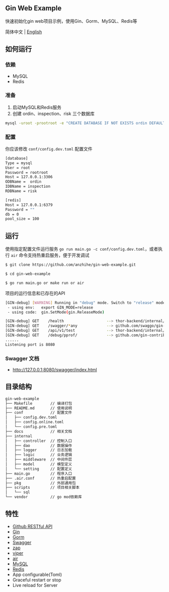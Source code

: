 ## Gin Web Example

快速初始化gin web项目示例，使用Gin、Gorm、MySQL、Redis等

简体中文 | [English](./README.md)

## 如何运行

### 依赖
- MySQL
- Redis

### 准备
1. 启动MySQL和Redis服务
2. 创建 ordin、inspection、risk 三个数据库
```bash
mysql -uroot -prootroot -e "CREATE DATABASE IF NOT EXISTS ordin DEFAULT CHARACTER SET utf8mb4 COLLATE utf8mb4_general_ci;CREATE DATABASE IF NOT EXISTS inspection DEFAULT CHARACTER SET utf8mb4 COLLATE utf8mb4_general_ci;CREATE DATABASE IF NOT EXISTS risk DEFAULT CHARACTER SET utf8mb4 COLLATE utf8mb4_general_ci;"
```

### 配置

你应该修改 `conf/config.dev.toml` 配置文件
```bash
[database]
Type = mysql
User = root
Password = rootroot
Host = 127.0.0.1:3306
ODBName =  ordin 
IDBName = inspection 
RDBName = risk

[redis]
Host = 127.0.0.1:6379
Password = ""
db = 0
pool_size = 100
```

## 运行

使用指定配置文件运行服务 `go run main.go -c conf/config.dev.toml`，或者执行 `air` 命令支持热重启服务，便于开发调试

```bash
$ git clone https://github.com/anzhihe/gin-web-example.git

$ cd gin-web-example

$ go run main.go or make run or air
```
项目的运行信息和已存在的API
```bash
[GIN-debug] [WARNING] Running in "debug" mode. Switch to "release" mode in production.
 - using env:	export GIN_MODE=release
 - using code:	gin.SetMode(gin.ReleaseMode)

[GIN-debug] GET    /health                   --> thor-backend/internal/controller.(*Server).health-fm (3 handlers)
[GIN-debug] GET    /swagger/*any             --> github.com/swaggo/gin-swagger.CustomWrapHandler.func1 (3 handlers)
[GIN-debug] GET    /api/v1/test              --> thor-backend/internal/controller.(*Server).ServeTest-fm (3 handlers)
[GIN-debug] GET    /debug/pprof/             --> github.com/gin-contrib/pprof.pprofHandler.func1 (3 handlers)
......
Listening port is 8080
```

### Swagger 文档

- http://127.0.0.1:8080/swagger/index.html

## 目录结构

```bash
gin-web-example
├── Makefile        // 编译打包
├── README.md       // 使用说明
├── conf            // 配置文件
│   ├── config.dev.toml
│   ├── config.online.toml
│   └── config.pre.toml
├── docs            // 相关文档
├── internal    
│   ├── controller  // 控制入口
│   ├── dao         // 数据操作
│   ├── logger      // 日志加载
│   ├── logic       // 业务逻辑
│   ├── middleware  // 中间件层
│   ├── model       // 模型定义
│   └── setting     // 配置定义
├── main.go         // 程序入口
├── .air.conf       // 热重启配置
├── pkg             // 外部通用包
├── scripts         // 项目相关脚本
│   └── sql
└── vendor          // go mod依赖库
```

## 特性

- [Github RESTful API](https://docs.github.com/cn/rest)
- [Gin](https://github.com/gin-gonic/gin)
- [Gorm](https://gorm.io)
- [Swagger](https://github.com/swaggo/gin-swagger)
- [zap](https://github.com/uber-go/zap)
- [viper](https://github.com/spf13/viper)
- [air](https://github.com/cosmtrek/air)
- [MySQL](https://www.mysql.com/)
- [Redis](https://github.com/redis/redis)
- App configurable(Toml)
- Graceful restart or stop
- Live reload for Server
